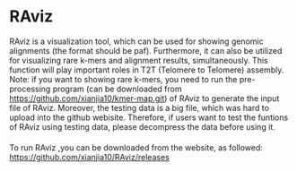 # RAviz
RAviz is a visualization tool, which can be used for showing genomic alignments (the format should be paf). Furthermore, it can also be utilized for visualizing rare k-mers and alignment results, simultaneously. This function will play important roles in T2T (Telomere to Telomere) assembly. 
Note: 
if you want to showing rare k-mers, you need to run the pre-processing program (can be downloaded from https://github.com/xianjia10/kmer-map.git) of RAviz to generate the input file of RAviz. Moreover, the testing data is a big file, which was hard to upload into the github webisite. Therefore, if users want to test the funtions of RAviz using testing data, please decompress the data before using it.

####

To run RAviz ,you can be downloaded from the website, as followed:
https://github.com/xianjia10/RAviz/releases